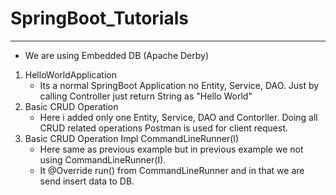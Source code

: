 # SpringBoot_Tutorials
------------------------
* We are using Embedded DB (Apache Derby)

1. HelloWorldApplication
   * Its a normal SpringBoot Application no Entity, Service, DAO. Just by calling Controller just return String as "Hello World"
2. Basic CRUD Operation
   * Here i added only one Entity, Service, DAO and Contorller. Doing all CRUD related operations Postman is used for client request.
3. Basic CRUD Operation Impl CommandLineRunner(I)
   * Here same as previous example but in previous example we not using CommandLineRunner(I).
   * It @Override run() from CommandLineRunner and in that we are send insert data to DB.
